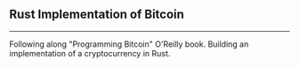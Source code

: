 ## Rust Implementation of Bitcoin 
---
Following along "Programming Bitcoin" O'Reilly book. Building an implementation of a cryptocurrency in Rust.